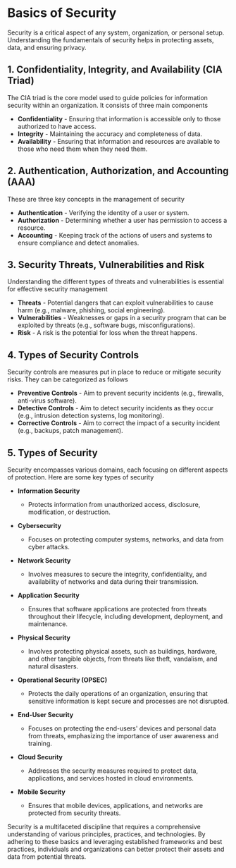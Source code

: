 # Basics of Security

Security is a critical aspect of any system, organization, or personal setup. Understanding the fundamentals of security helps in protecting assets, data, and ensuring privacy.

## 1. **Confidentiality, Integrity, and Availability (CIA Triad)**

The CIA triad is the core model used to guide policies for information security within an organization. It consists of three main components

- **Confidentiality** - Ensuring that information is accessible only to those authorized to have access.
- **Integrity** - Maintaining the accuracy and completeness of data.
- **Availability** - Ensuring that information and resources are available to those who need them when they need them.

## 2. **Authentication, Authorization, and Accounting (AAA)**

These are three key concepts in the management of security

- **Authentication** - Verifying the identity of a user or system.
- **Authorization** - Determining whether a user has permission to access a resource.
- **Accounting** - Keeping track of the actions of users and systems to ensure compliance and detect anomalies.

## 3. **Security Threats, Vulnerabilities and Risk**

Understanding the different types of threats and vulnerabilities is essential for effective security management

- **Threats** - Potential dangers that can exploit vulnerabilities to cause harm (e.g., malware, phishing, social engineering).
- **Vulnerabilities** - Weaknesses or gaps in a security program that can be exploited by threats (e.g., software bugs, misconfigurations).
- **Risk** - A risk is the potential for loss when the threat happens.

## 4. **Types of Security Controls**

Security controls are measures put in place to reduce or mitigate security risks. They can be categorized as follows

- **Preventive Controls** - Aim to prevent security incidents (e.g., firewalls, anti-virus software).
- **Detective Controls** - Aim to detect security incidents as they occur (e.g., intrusion detection systems, log monitoring).
- **Corrective Controls** - Aim to correct the impact of a security incident (e.g., backups, patch management).

## 5. **Types of Security**

Security encompasses various domains, each focusing on different aspects of protection. Here are some key types of security

   - **Information Security**
      - Protects information from unauthorized access, disclosure, modification, or destruction.

   - **Cybersecurity** 
      - Focuses on protecting computer systems, networks, and data from cyber attacks.

   - **Network Security**
      - Involves measures to secure the integrity, confidentiality, and availability of networks and data during their transmission.

   - **Application Security** 
      - Ensures that software applications are protected from threats throughout their lifecycle, including development, deployment, and maintenance.

   - **Physical Security**
      - Involves protecting physical assets, such as buildings, hardware, and other tangible objects, from threats like theft, vandalism, and natural disasters.

   - **Operational Security (OPSEC)**
      - Protects the daily operations of an organization, ensuring that sensitive information is kept secure and processes are not disrupted.

   - **End-User Security**
      - Focuses on protecting the end-users' devices and personal data from threats, emphasizing the importance of user awareness and training.

   - **Cloud Security**
      - Addresses the security measures required to protect data, applications, and services hosted in cloud environments.

   - **Mobile Security**
      - Ensures that mobile devices, applications, and networks are protected from security threats.

Security is a multifaceted discipline that requires a comprehensive understanding of various principles, practices, and technologies. By adhering to these basics and leveraging established frameworks and best practices, individuals and organizations can better protect their assets and data from potential threats.